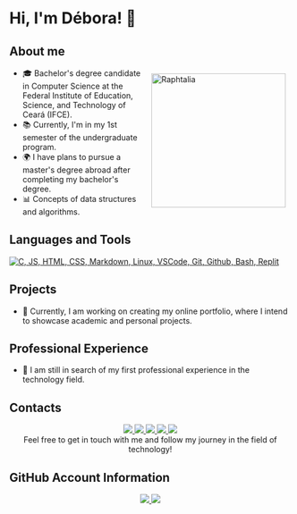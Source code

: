 # Hi, I'm Débora! 👋
## About me

<div> 
<!--Icone Raphtalia-->
  <img align="right" alt="Raphtalia" height="240" src="https://i.pinimg.com/564x/6e/91/2f/6e912f30ee2b48ef7b33547cf8f267a7.jpg" style="padding: 10px;">
</div>
  <link rel="stylesheet" href=>

- 🎓 Bachelor's degree candidate in Computer Science at the Federal Institute of Education, Science, and Technology of Ceará (IFCE).
- 📚 Currently, I'm in my 1st semester of the undergraduate program.
- 🌍 I have plans to pursue a master's degree abroad after completing my bachelor's degree.
- 📊 Concepts of data structures and algorithms. 

## Languages and Tools
<a href="https://skillicons.dev">
  <img src="https://skillicons.dev/icons?i=c,js,html,css,md,linux,vscode,git,github,bash,replit" alt="C, JS, HTML, CSS, Markdown, Linux, VSCode, Git, Github, Bash, Replit">
</a>

## Projects
- 🚧 Currently, I am working on creating my online portfolio, where I intend to showcase academic and personal projects.

## Professional Experience
- 🚀 I am still in search of my first professional experience in the technology field.

## Contacts
<div align="center">
<!--Instagram-->
<a href="https://www.instagram.com/deboradls" target="_blank">
  <img src="https://img.shields.io/badge/-Instagram-%23E4405F?style=for-the-badge&logo=instagram&logoColor=white" target="_blank">
</a>
<!--Telegram-->
<a href="https://t.me/deboradls" target="_blank">
  <img src="https://img.shields.io/badge/-Telegram-%232CA5E0?style=for-the-badge&logo=telegram&logoColor=white" target="_blank">
</a>
<!-- Gmail -->
<a href="mailto:debora.lima07@aluno.ifce.edu.br" target="_blank">
  <img src="https://img.shields.io/badge/-Gmail-%23FF0000?style=for-the-badge&logo=gmail&logoColor=white">
</a>
<!--Outlook-->
<a href="mailto:deboradls@outlook.com.br" target="_blank">
  <img src="https://img.shields.io/badge/-Outlook-%230078D4?style=for-the-badge&logo=microsoft-outlook&logoColor=white" target="_blank">
</a>
<!--LinkedIn-->
<a href="https://www.linkedin.com/in/deboradls" target="_blank">
  <img src="https://img.shields.io/badge/-LinkedIn-%230077B5?style=for-the-badge&logo=linkedin&logoColor=white">
</a> 
<br>
Feel free to get in touch with me and follow my journey in the field of technology!
</div>

## GitHub Account Information
<div align="center">
<!--Github Stats-->
  <a href="https://github.com/anuraghazra/github-readme-stats">
    <img height="" src="https://github-readme-stats.vercel.app/api?username=deboradls&theme=dracula&hide=prs&show_icons=true&rank_icon=github&show="/>
  </a>
  <!--Languages-->
  <a href="https://github.com/anuraghazra/convoychat">
    <img height="" src="https://github-readme-stats.vercel.app/api/top-langs/?username=deboradls&layout=compact&theme=dracula"/>
  </a>
</div>